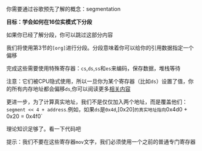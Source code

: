 你需要通过谷歌预先了解的概念：segmentation

**目标：学会如何在16位实模式下分段**

如果你已经了解分段，你可以跳过这部分内容

我们将使用第3节的`[org]`进行分段。分段意味着你可以给你的引用数据指定一个偏移

完成这些需要使用特殊寄存器：`cs`,`ds`,`ss`和`es`来编码，保存数据，堆栈等待

注意：它们被CPU隐式使用，所以一旦你为某个寄存器（比如`ds`）设置了值，你的所有内存地址都会偏移`ds`,你可以阅读更多[相关内容](http://wiki.osdev.org/Segmentation)

更进一步，为了计算真实地址，我们不是仅仅加入两个地址，而是覆盖他们：`segment << 4 + address`.例如，如果`ds`是`0x4d`,[0x20]`的真实地址指向`0x4d0 + 0x20 = 0x4f0`

理论知识足够了。看一下代码吧

提示：我们不要在这些寄存器`mov`文字，我们必须使用一个之前的普通专门寄存器